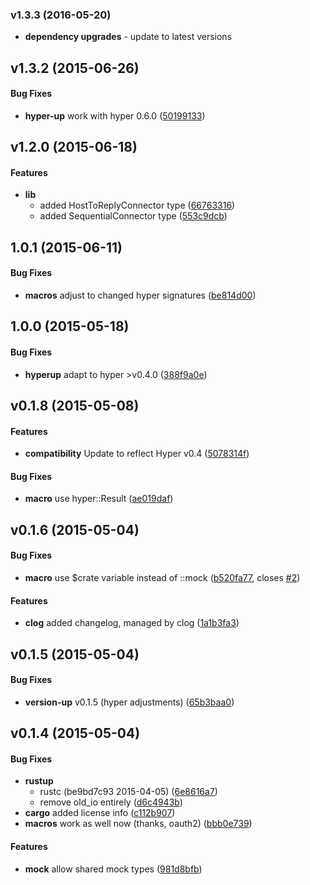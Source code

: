 <a name="v1.3.3"></a>
### v1.3.3 (2016-05-20)

* **dependency upgrades** - update to latest versions



<a name="v1.3.2"></a>
## v1.3.2 (2015-06-26)


#### Bug Fixes

* **hyper-up**  work with hyper 0.6.0 ([50199133](https://github.com/Byron/yup-hyper-mock/commit/501991335dde3c88e845277e3772708cc1f5eef0))



<a name="v1.2.0"></a>
## v1.2.0 (2015-06-18)


#### Features

* **lib**  
  * added HostToReplyConnector type ([66763316](https://github.com/Byron/yup-hyper-mock/commit/667633168574c731ec0aa1f0266aa3be79e5d8d6))
  * added SequentialConnector type ([553c9dcb](https://github.com/Byron/yup-hyper-mock/commit/553c9dcb7c7f156e706c36ff7029464b8950df4d))

<a name="1.0.1"></a>
## 1.0.1 (2015-06-11)


#### Bug Fixes

* **macros**  adjust to changed hyper signatures ([be814d00](https://github.com/Byron/yup-hyper-mock/commit/be814d0087f791cb0597fce19e6093add41502c4))



<a name="1.0.0"></a>
## 1.0.0 (2015-05-18)


#### Bug Fixes

* **hyperup**  adapt to hyper >v0.4.0 ([388f9a0e](https://github.com/Byron/yup-hyper-mock/commit/388f9a0e3c7ed057dabe30aa209e0c05039c2274))



<a name="v0.1.8"></a>
## v0.1.8 (2015-05-08)


#### Features

* **compatibility**  Update to reflect Hyper v0.4 ([5078314f](https://github.com/Byron/yup-hyper-mock/commit/5078314f3ef33381fce92317a9f42d31f0067e7e))

#### Bug Fixes

* **macro**  use hyper::Result ([ae019daf](https://github.com/Byron/yup-hyper-mock/commit/ae019daf13181a570570500c17b58dbd54c8f55e))



<a name="v0.1.6"></a>
## v0.1.6 (2015-05-04)


#### Bug Fixes

* **macro**  use $crate variable instead of ::mock ([b520fa77](https://github.com/Byron/yup-hyper-mock/commit/b520fa77f44262598e92149f8fd995b0543b7739), closes [#2](https://github.com/Byron/yup-hyper-mock/issues/2))

#### Features

* **clog**  added changelog, managed by clog ([1a1b3fa3](https://github.com/Byron/yup-hyper-mock/commit/1a1b3fa34d1c9c919a38a3a2a392422cd71c8db8))



<a name="v0.1.5"></a>
## v0.1.5 (2015-05-04)


#### Bug Fixes

* **version-up**  v0.1.5 (hyper adjustments) ([65b3baa0](https://github.com/Byron/yup-hyper-mock/commit/65b3baa0b7ffe05cf1047010d6de3273f3057ffd))




<a name="v0.1.4"></a>
## v0.1.4 (2015-05-04)


#### Bug Fixes

* **rustup**
  *  rustc (be9bd7c93 2015-04-05) ([6e8616a7](https://github.com/Byron/yup-hyper-mock/commit/6e8616a7180fec5d07ab85230fa7d54ee2ee3c97))
  *  remove old_io entirely ([d6c4943b](https://github.com/Byron/yup-hyper-mock/commit/d6c4943bd3e9f2029baa56e68e60b129f2afc9cb))
* **cargo**  added license info ([c112b907](https://github.com/Byron/yup-hyper-mock/commit/c112b907de1d0a380947d22443466c5beed12ef0))
* **macros**  work as well now (thanks, oauth2) ([bbb0e739](https://github.com/Byron/yup-hyper-mock/commit/bbb0e73953c8931f7ed1ecfe85f7f3198bedeeb1))

#### Features

* **mock**  allow shared mock types ([981d8bfb](https://github.com/Byron/yup-hyper-mock/commit/981d8bfb408c63d7705d565f734207c8df567d2f))




